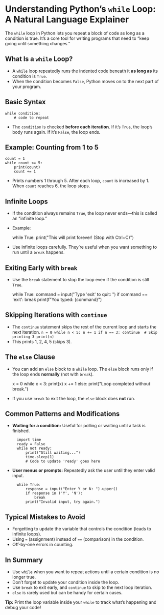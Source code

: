 # Understanding Python’s `while` Loop: A Natural Language Explainer

The `while` loop in Python lets you repeat a block of code as long as a condition is true. It’s a core tool for writing programs that need to “keep going until something changes.”

## What Is a `while` Loop?

- A `while` loop repeatedly runs the indented code beneath it **as long as** its condition is `True`.
- When the condition becomes `False`, Python moves on to the next part of your program.

## Basic Syntax

    while condition:
        # code to repeat

- The `condition` is checked **before each iteration**. If it’s `True`, the loop’s body runs again. If it’s `False`, the loop ends.

## Example: Counting from 1 to 5

    count = 1
    while count <= 5:
        print(count)
        count += 1

- Prints numbers 1 through 5. After each loop, `count` is increased by 1. When `count` reaches 6, the loop stops.

## Infinite Loops

- If the condition always remains `True`, the loop never ends—this is called an “infinite loop.”
- Example:

    while True:
        print("This will print forever! (Stop with Ctrl+C)")

- Use infinite loops carefully. They’re useful when you want something to run until a `break` happens.

## Exiting Early with `break`

- Use the `break` statement to stop the loop even if the condition is still `True`.

    while True:
        command = input("Type 'exit' to quit: ")
        if command == 'exit':
            break
        print(f"You typed: {command}")

## Skipping Iterations with `continue`

- The `continue` statement skips the rest of the current loop and starts the next iteration.
``
    n = 0
    while n < 5:
        n += 1
        if n == 3:
            continue  # Skip printing 3
        print(n)
``
- This prints 1, 2, 4, 5 (skips 3).

## The `else` Clause

- You can add an `else` block to a `while` loop. The `else` block runs only if the loop ends **normally** (not with `break`).

    x = 0
    while x < 3:
        print(x)
        x += 1
    else:
        print("Loop completed without break.")

- If you use `break` to exit the loop, the `else` block does **not** run.

## Common Patterns and Modifications

- **Waiting for a condition:** Useful for polling or waiting until a task is finished.

        import time
        ready = False
        while not ready:
            print("Still waiting...")
            time.sleep(1)
            # Code to update 'ready' goes here

- **User menus or prompts:** Repeatedly ask the user until they enter valid input.

        while True:
            response = input("Enter Y or N: ").upper()
            if response in ('Y', 'N'):
                break
            print("Invalid input, try again.")

## Typical Mistakes to Avoid

- Forgetting to update the variable that controls the condition (leads to infinite loops).
- Using `=` (assignment) instead of `==` (comparison) in the condition.
- Off-by-one errors in counting.

## In Summary

- Use `while` when you want to repeat actions until a certain condition is no longer true.
- Don’t forget to update your condition inside the loop.
- Use `break` to exit early, and `continue` to skip to the next loop iteration.
- `else` is rarely used but can be handy for certain cases.

**Tip:** Print the loop variable inside your `while` to track what’s happening and debug your code!
